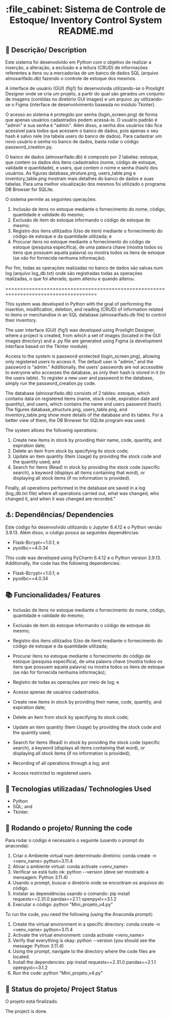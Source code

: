 <h1 align="center">:file_cabinet: Sistema de Controle de Estoque/ Inventory Control System README.md</h1>

## :memo: Descrição/ Description
Este sistema foi desenvolvido em Python com o objetivo de realizar a inserção, a alteração, a exclusão e a leitura (CRUD) de informações referentes a itens ou a mercadorias de um banco de dados SQL (arquivo almoxarifado.db) fazendo o controle de estoque dos mesmos. 

A interface de usuário (GUI) (fig1) foi desenvolvida utilizando-se o Proxlight Designer onde se cria um projeto, a partir do qual são gerados um conjunto de imagens (contidas no diretório GUI images) e um arquivo .py utilizando-se o Figma (interface de desenvolvimento baseada no módulo Tkinter). 

O acesso ao sistema é protegido por senha (login_screen.png) de forma que apenas usuários cadastrados podem acessá-lo. O usuário padrão é "admin" e sua senha é "admin". Além disso, a senha dos usuários não fica acessível para todos que acessem o banco de dados, pois apenas o seu hash é salvo nele (na tabela users do banco de dados). Para cadastrar um novo usuário e senha no banco de dados, basta rodar o código password_creation.py.

O banco de dados (almoxarifado.db) é composto por 2 tabelas: estoque, que contem os dados dos itens cadastrados (nome, código de estoque, validade e quantidade), e users, que contem o nome e senha (hash) dos usuários. As figuras database_struture.png, users_table.png e inventory_table.png mostram mais detalhes do banco de dados e suas tabelas. Para uma melhor visualização dos mesmos foi utilizado o programa DB Browser for SQLite. 

O sistema permite as seguintes operações: 
1) Inclusão de itens no estoque mediante o fornecimento do nome, código, quantidade e validade do mesmo;
2) Exclusão de item do estoque informando o código de estoque do mesmo;
3) Registro dos itens utilizados (Uso de item) mediante o fornecimento do código de estoque e da quantidade utilizada; e
4) Procurar itens no estoque mediante o fornecimento do código de estoque (pesquisa específica), de uma palavra chave (mostra todos os itens que possuem aquela palavra) ou mostra todos os itens de estoque (se não for fornecida nenhuma informação).

Por fim, todas as operações realizadas no banco de dados são salvas num log (arquivo log_db.txt) onde são registradas todas as operações realizadas, o que foi alterado, quem alterou e quando alterou.

=====================================================================================

This system was developed in Python with the goal of performing the insertion, modification, deletion, and reading (CRUD) of information related to items or merchandise in an SQL database (almoxarifado.db file) to control their inventory.

The user interface (GUI) (fig1) was developed using Proxlight Designer, where a project is created, from which a set of images (located in the GUI images directory) and a .py file are generated using Figma (a development interface based on the Tkinter module).

Access to the system is password-protected (login_screen.png), allowing only registered users to access it. The default user is "admin," and the password is "admin." Additionally, the users' passwords are not accessible to everyone who accesses the database, as only their hash is stored in it (in the users table). To register a new user and password in the database, simply run the password_creation.py code.

The database (almoxarifado.db) consists of 2 tables: estoque, which contains data on registered items (name, stock code, expiration date and quantity), and users, which contains the name and users password (hash). The figures database_structure.png, users_table.png, and inventory_table.png show more details of the database and its tables. For a better view of them, the DB Browser for SQLite program was used.

The system allows the following operations:
1) Create new items in stock by providing their name, code, quantity, and expiration date;
2) Delete an item from stock by specifying its stock code;
3) Update an item quantity (Item Usage) by providing the stock code and the quantity used; and
4) Search for items (Read) in stock by providing the stock code (specific search), a keyword (displays all items containing that word), or displaying all stock items (if no information is provided).

Finally, all operations performed in the database are saved in a log (log_db.txt file) where all operations carried out, what was changed, who changed it, and when it was changed are recorded."


## ⚓: Dependências/ Dependencies
Este código foi desenvolvido utilizando o Jupyter 6.4.12 e o Python versão 3.9.13. Além disso, o código possui as seguintes dependências: 
* Flask-Bcrypt==1.0.1; e
* pyodbc==4.0.34

This code was developed using PyCharm 6.4.12 e o Python version 3.9.13. Additionally, the code has the following dependencies:
* Flask-Bcrypt==1.0.1; e
* pyodbc==4.0.34

## :books: Funcionalidades/ Features
* Inclusão de itens no estoque mediante o fornecimento do nome, código, quantidade e validade do mesmo;
* Exclusão de item do estoque informando o código de estoque do mesmo;
* Registro dos itens utilizados (Uso de item) mediante o fornecimento do código de estoque e da quantidade utilizada;
* Procurar itens no estoque mediante o fornecimento do código de estoque (pesquisa específica), de uma palavra chave (mostra todos os itens que possuem aquela palavra) ou mostra todos os itens de estoque (se não for fornecida nenhuma informação);
* Registro de todas as operações por meio de log; e
* Acesso apenas de usuários cadastrados. 

* Create new items in stock by providing their name, code, quantity, and expiration date;
* Delete an item from stock by specifying its stock code;
* Update an item quantity (Item Usage) by providing the stock code and the quantity used; 
* Search for items (Read) in stock by providing the stock code (specific search), a keyword (displays all items containing that word), or displaying all stock items (if no information is provided);
* Recording of all operations through a log; and
* Access restricted to registered users.
 
## :wrench: Tecnologias utilizadas/ Technologies Used
* Python
* SQL; and
* Tkinter.
  

## :rocket: Rodando o projeto/ Running the code
Para rodar o código é necessário o seguinte (usando o prompt do anaconda):
1) Criar o Ambiente virtual num determinado diretório: conda create -n <venv_name> python=3.11.4
2) Ativar o ambiente virtual: conda activate <venv_name>
3) Verificar se está tudo ok: python --version (deve ser mostrado a mensagem: Python 3.11.4)
4) Usando o prompt, buscar o diretório onde se encontram os arquivos do código.
5) Instalar as dependências usando o comando: pip install requests==2.31.0 pandas==2.1.1 openpyxl==3.1.2
6) Executar o código: python "Mini_projeto_v4.py"

To run the code, you need the following (using the Anaconda prompt):

1. Create the virtual environment in a specific directory: conda create -n <venv_name> python=3.11.4
2. Activate the virtual environment: conda activate <venv_name>
3. Verify that everything is okay: python --version (you should see the message: Python 3.11.4)
4. Using the prompt, navigate to the directory where the code files are located.
5. Install the dependencies: pip install requests==2.31.0 pandas==2.1.1 openpyxl==3.1.2
6. Run the code: python "Mini_projeto_v4.py"


## :dart: Status do projeto/ Project Status
O projeto está finalizado.

The project is done.

